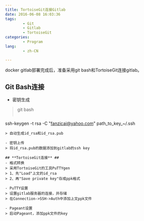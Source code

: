 ```yaml
---
title: TortoiseGit连接Gitlab
date: 2016-06-08 16:03:36
tags:
        - Git
        - Gitlab
        - TortoiseGit
categories:
        - Program
lang:
        - zh-CN

---
```

docker gitlab部署完成后，准备采用git bash和TortoiseGit连接gitlab。
<!-- more -->

## **Git Bash连接** ##
- 密钥生成
> git bash
> ```
ssh-keygen -t rsa -C "fanzicai@yahoo.com" path_to_key_~/.ssh
```
> 自动生成id_rsa和id_rsa.pub

- 密钥上传
> 将id_rsa.pub的数据添加到gitlab的ssh key

## **TortoiseGit连接** ##
- 格式转换
> 采用TortoiseGit的工具PuTTYgen
> 1、先"Load"上文的id_rsa
> 2、再"Save private key"存成ppk格式

- PuTTY设置
> 设置gitlab服务器的连接，并存储
> 在Connection->SSH->Auth中添加上文ppk文件

- Pageant设置
> 启动Pageant，添加ppk文件的key
